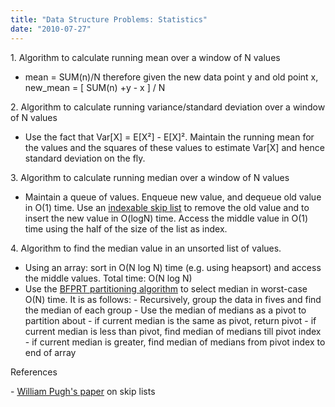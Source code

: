 ```yaml
---
title: "Data Structure Problems: Statistics"
date: "2010-07-27"
---
```


1\. Algorithm to calculate running mean over a window of N values

- mean = SUM(n)/N therefore given the new data point y and old point x, new\_mean = \[ SUM(n) +y - x \] / N

2\. Algorithm to calculate running variance/standard deviation over a window of N values

- Use the fact that Var\[X\] = E\[X²\] - E\[X\]². Maintain the running mean for the values and the squares of these values to estimate Var\[X\] and hence standard deviation on the fly.

3\. Algorithm to calculate running median over a window of N values

- Maintain a queue of values. Enqueue new value, and dequeue old value in O(1) time. Use an [indexable skip list](http://en.wikipedia.org/wiki/Skip_list) to remove the old value and to insert the new value in O(logN) time. Access the middle value in O(1) time using the half of the size of the list as index.

4\. Algorithm to find the median value in an unsorted list of values.

- Using an array: sort in O(N log N) time (e.g. using heapsort) and access the middle values. Total time: O(N log N)
- Use the [BFPRT partitioning algorithm](http://en.wikipedia.org/wiki/Selection_algorithm#Linear_general_selection_algorithm_-_Median_of_Medians_algorithm) to select median in worst-case O(N) time. It is as follows: - Recursively, group the data in fives and find the median of each group - Use the median of medians as a pivot to partition about - if current median is the same as pivot, return pivot - if current median is less than pivot, find median of medians till pivot index - if current median is greater, find median of medians from pivot index to end of array

References

\- [William Pugh's paper](ftp://ftp.cs.umd.edu/pub/skipLists/skiplists.pdf) on skip lists
